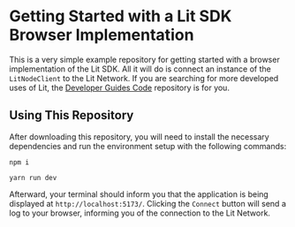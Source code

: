 # Getting Started with a Lit SDK Browser Implementation

This is a very simple example repository for getting started with a browser implementation of the Lit SDK. All it will do is connect an instance of the `LitNodeClient` to the Lit Network. If you are searching for more developed uses of Lit, the [Developer Guides Code](https://github.com/LIT-Protocol/developer-guides-code) repository is for you. 

## Using This Repository

After downloading this repository, you will need to install the necessary dependencies and run the environment setup with the following commands:

```
npm i
```
```
yarn run dev
```

Afterward, your terminal should inform you that the application is being displayed at `http://localhost:5173/`. Clicking the `Connect` button will send a log to your browser, informing you of the connection to the Lit Network.
